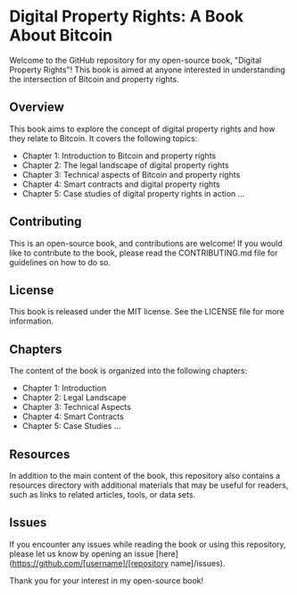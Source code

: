 # Digital Property Rights: A Book About Bitcoin

Welcome to the GitHub repository for my open-source book, "Digital Property Rights"! This book is aimed at anyone interested in understanding the intersection of Bitcoin and property rights.

## Overview
This book aims to explore the concept of digital property rights and how they relate to Bitcoin. It covers the following topics:

- Chapter 1: Introduction to Bitcoin and property rights
- Chapter 2: The legal landscape of digital property rights
- Chapter 3: Technical aspects of Bitcoin and property rights
- Chapter 4: Smart contracts and digital property rights
- Chapter 5: Case studies of digital property rights in action
...

## Contributing
This is an open-source book, and contributions are welcome! If you would like to contribute to the book, please read the CONTRIBUTING.md file for guidelines on how to do so.

## License
This book is released under the MIT license. See the LICENSE file for more information.

## Chapters

The content of the book is organized into the following chapters:

- Chapter 1: Introduction
- Chapter 2: Legal Landscape
- Chapter 3: Technical Aspects
- Chapter 4: Smart Contracts
- Chapter 5: Case Studies
...

## Resources

In addition to the main content of the book, this repository also contains a resources directory with additional materials that may be useful for readers, such as links to related articles, tools, or data sets.

## Issues

If you encounter any issues while reading the book or using this repository, please let us know by opening an issue [here](https://github.com/[username]/[repository name]/issues).

Thank you for your interest in my open-source book!
